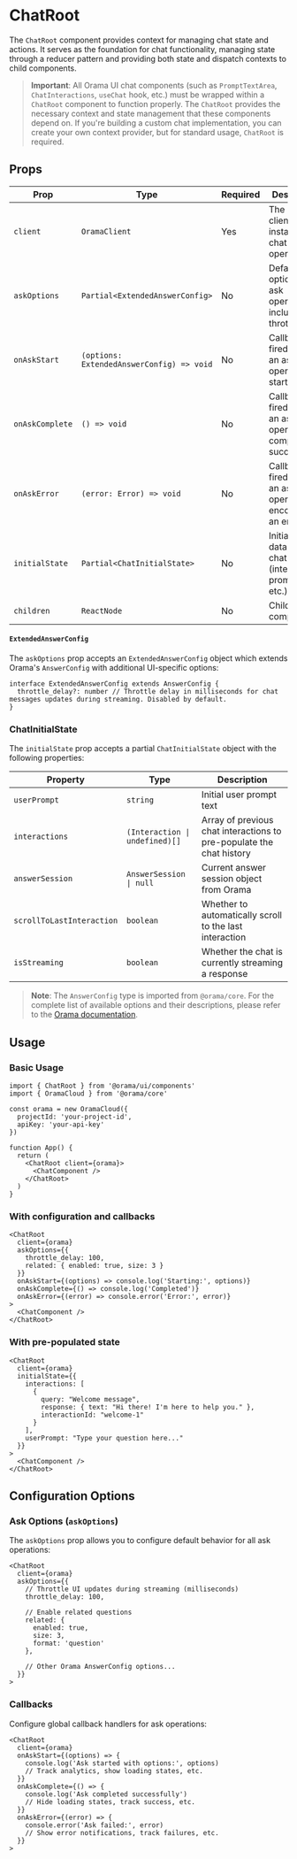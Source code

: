 # ChatRoot

The `ChatRoot` component provides context for managing chat state and actions. It serves as the foundation for chat functionality, managing state through a reducer pattern and providing both state and dispatch contexts to child components.

> **Important**: All Orama UI chat components (such as `PromptTextArea`, `ChatInteractions`, `useChat` hook, etc.) must be wrapped within a `ChatRoot` component to function properly. The `ChatRoot` provides the necessary context and state management that these components depend on. If you're building a custom chat implementation, you can create your own context provider, but for standard usage, `ChatRoot` is required.

## Props

| Prop | Type | Required | Description |
|------|------|----------|-------------|
| `client` | `OramaClient` | Yes | The Orama client instance for chat operations |
| `askOptions` | `Partial<ExtendedAnswerConfig>` | No | Default options for ask operations, including throttle_delay |
| `onAskStart` | `(options: ExtendedAnswerConfig) => void` | No | Callback fired when an ask operation starts |
| `onAskComplete` | `() => void` | No | Callback fired when an ask operation completes successfully |
| `onAskError` | `(error: Error) => void` | No | Callback fired when an ask operation encounters an error |
| `initialState` | `Partial<ChatInitialState>` | No | Initial state data for the chat context (interactions, prompts, etc.) |
| `children` | `ReactNode` | No | Child components |

#### `ExtendedAnswerConfig`

The `askOptions` prop accepts an `ExtendedAnswerConfig` object which extends Orama's `AnswerConfig` with additional UI-specific options:

```tsx
interface ExtendedAnswerConfig extends AnswerConfig {
  throttle_delay?: number // Throttle delay in milliseconds for chat messages updates during streaming. Disabled by default.
}
```

### ChatInitialState

The `initialState` prop accepts a partial `ChatInitialState` object with the following properties:

| Property | Type | Description |
|----------|------|-------------|
| `userPrompt` | `string` | Initial user prompt text |
| `interactions` | `(Interaction \| undefined)[]` | Array of previous chat interactions to pre-populate the chat history |
| `answerSession` | `AnswerSession \| null` | Current answer session object from Orama |
| `scrollToLastInteraction` | `boolean` | Whether to automatically scroll to the last interaction |
| `isStreaming` | `boolean` | Whether the chat is currently streaming a response |

> **Note**: The `AnswerConfig` type is imported from `@orama/core`. For the complete list of available options and their descriptions, please refer to the [Orama documentation](https://docs.orama.com/).

## Usage

### Basic Usage

```tsx
import { ChatRoot } from '@orama/ui/components'
import { OramaCloud } from '@orama/core'

const orama = new OramaCloud({
  projectId: 'your-project-id',
  apiKey: 'your-api-key'
})

function App() {
  return (
    <ChatRoot client={orama}>
      <ChatComponent />
    </ChatRoot>
  )
}
```

### With configuration and callbacks

```tsx
<ChatRoot
  client={orama}
  askOptions={{
    throttle_delay: 100,
    related: { enabled: true, size: 3 }
  }}
  onAskStart={(options) => console.log('Starting:', options)}
  onAskComplete={() => console.log('Completed')}
  onAskError={(error) => console.error('Error:', error)}
>
  <ChatComponent />
</ChatRoot>
```

### With pre-populated state

```tsx
<ChatRoot
  client={orama}
  initialState={{
    interactions: [
      {
        query: "Welcome message",
        response: { text: "Hi there! I'm here to help you." },
        interactionId: "welcome-1"
      }
    ],
    userPrompt: "Type your question here..."
  }}
>
  <ChatComponent />
</ChatRoot>
```

## Configuration Options

### Ask Options (`askOptions`)

The `askOptions` prop allows you to configure default behavior for all ask operations:

```tsx
<ChatRoot
  client={orama}
  askOptions={{
    // Throttle UI updates during streaming (milliseconds)
    throttle_delay: 100,
    
    // Enable related questions
    related: {
      enabled: true,
      size: 3,
      format: 'question'
    },
    
    // Other Orama AnswerConfig options...
  }}
>
```

### Callbacks

Configure global callback handlers for ask operations:

```tsx
<ChatRoot
  client={orama}
  onAskStart={(options) => {
    console.log('Ask started with options:', options)
    // Track analytics, show loading states, etc.
  }}
  onAskComplete={() => {
    console.log('Ask completed successfully')
    // Hide loading states, track success, etc.
  }}
  onAskError={(error) => {
    console.error('Ask failed:', error)
    // Show error notifications, track failures, etc.
  }}
>
```
